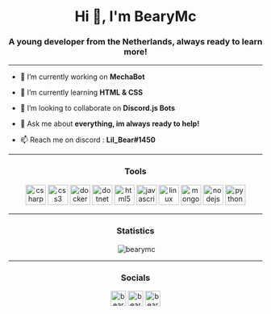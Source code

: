 <h1 align="center">Hi 👋, I'm BearyMc</h1>
<h3 align="center">A young developer from the Netherlands, always ready to learn more!</h3>

<hr>

- 🔭 I’m currently working on **MechaBot**

- 🌱 I’m currently learning **HTML & CSS**

- 👯 I’m looking to collaborate on **Discord.js Bots**

- 💬 Ask me about **everything, im always ready to help!**

- 📫 Reach me on discord : **Lil_Bear#1450**

<hr>

<h3 align="center">Tools</h3>
<p align="center"><img src="https://devicons.github.io/devicon/devicon.git/icons/csharp/csharp-original.svg" alt="csharp" width="40" height="40"/> <img src="https://devicons.github.io/devicon/devicon.git/icons/css3/css3-original-wordmark.svg" alt="css3" width="40" height="40"/> <img src="https://devicons.github.io/devicon/devicon.git/icons/docker/docker-original-wordmark.svg" alt="docker" width="40" height="40"/> <img src="https://devicons.github.io/devicon/devicon.git/icons/dot-net/dot-net-original-wordmark.svg" alt="dotnet" width="40" height="40"/> <img src="https://devicons.github.io/devicon/devicon.git/icons/html5/html5-original-wordmark.svg" alt="html5" width="40" height="40"/> <img src="https://devicons.github.io/devicon/devicon.git/icons/javascript/javascript-original.svg" alt="javascript" width="40" height="40"/> <img src="https://devicons.github.io/devicon/devicon.git/icons/linux/linux-original.svg" alt="linux" width="40" height="40"/> <img src="https://devicons.github.io/devicon/devicon.git/icons/mongodb/mongodb-original-wordmark.svg" alt="mongodb" width="40" height="40"/> <img src="https://devicons.github.io/devicon/devicon.git/icons/nodejs/nodejs-original-wordmark.svg" alt="nodejs" width="40" height="40"/> <img src="https://devicons.github.io/devicon/devicon.git/icons/python/python-original.svg" alt="python" width="40" height="40"/></p>

<hr>

<h3 align="center">Statistics</h3>
<p align="center">&nbsp;<img align="center" src="https://github-readme-stats.vercel.app/api?username=bearymc&show_icons=true" alt="bearymc" /></p>

<hr>

<h3 align="center">Socials</h3>
<p align="center">
<a href="https://dev.to/bearymc" target="blank"><img align="center" src="https://cdn.jsdelivr.net/npm/simple-icons@3.0.1/icons/dev-dot-to.svg" alt="bearymc" height="30" width="30" /></a>
<a href="https://twitter.com/beary,c" target="blank"><img align="center" src="https://cdn.jsdelivr.net/npm/simple-icons@3.0.1/icons/twitter.svg" alt="beary,c" height="30" width="30" /></a>
<a href="https://fb.com/bearymc" target="blank"><img align="center" src="https://cdn.jsdelivr.net/npm/simple-icons@3.0.1/icons/facebook.svg" alt="bearymc" height="30" width="30" /></a>
</p>
